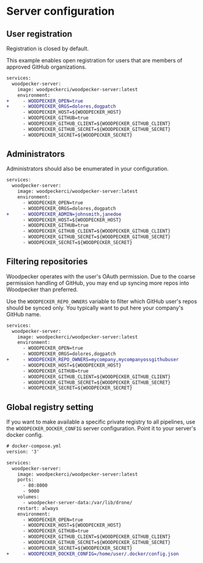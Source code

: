 # Server configuration

## User registration

Registration is closed by default.

This example enables open registration for users that are members of approved GitHub organizations.

```diff
services:
  woodpecker-server:
    image: woodpeckerci/woodpecker-server:latest
    environment:
+     - WOODPECKER_OPEN=true
+     - WOODPECKER_ORGS=dolores,dogpatch
      - WOODPECKER_HOST=${WOODPECKER_HOST}
      - WOODPECKER_GITHUB=true
      - WOODPECKER_GITHUB_CLIENT=${WOODPECKER_GITHUB_CLIENT}
      - WOODPECKER_GITHUB_SECRET=${WOODPECKER_GITHUB_SECRET}
      - WOODPECKER_SECRET=${WOODPECKER_SECRET}
```

## Administrators

Administrators should also be enumerated in your configuration.

```diff
services:
  woodpecker-server:
    image: woodpeckerci/woodpecker-server:latest
    environment:
      - WOODPECKER_OPEN=true
      - WOODPECKER_ORGS=dolores,dogpatch
+     - WOODPECKER_ADMIN=johnsmith,janedoe
      - WOODPECKER_HOST=${WOODPECKER_HOST}
      - WOODPECKER_GITHUB=true
      - WOODPECKER_GITHUB_CLIENT=${WOODPECKER_GITHUB_CLIENT}
      - WOODPECKER_GITHUB_SECRET=${WOODPECKER_GITHUB_SECRET}
      - WOODPECKER_SECRET=${WOODPECKER_SECRET}
```


## Filtering repositories

Woodpecker operates with the user's OAuth permission. Due to the coarse permission handling of GitHub, you may end up syncing more repos into Woodpecker than preferred.

Use the `WOODPECKER_REPO_OWNERS` variable to filter which GitHub user's repos should be synced only. You typically want to put here your company's GitHub name.

```diff
services:
  woodpecker-server:
    image: woodpeckerci/woodpecker-server:latest
    environment:
      - WOODPECKER_OPEN=true
      - WOODPECKER_ORGS=dolores,dogpatch
+     - WOODPECKER_REPO_OWNERS=mycompany,mycompanyossgithubuser
      - WOODPECKER_HOST=${WOODPECKER_HOST}
      - WOODPECKER_GITHUB=true
      - WOODPECKER_GITHUB_CLIENT=${WOODPECKER_GITHUB_CLIENT}
      - WOODPECKER_GITHUB_SECRET=${WOODPECKER_GITHUB_SECRET}
      - WOODPECKER_SECRET=${WOODPECKER_SECRET}
```

## Global registry setting

If you want to make available a specific private registry to all pipelines, use the `WOODPECKER_DOCKER_CONFIG` server configuration.
Point it to your server's docker config.

```diff
# docker-compose.yml
version: '3'

services:
  woodpecker-server:
    image: woodpeckerci/woodpecker-server:latest
    ports:
      - 80:8000
      - 9000
    volumes:
      - woodpecker-server-data:/var/lib/drone/
    restart: always
    environment:
      - WOODPECKER_OPEN=true
      - WOODPECKER_HOST=${WOODPECKER_HOST}
      - WOODPECKER_GITHUB=true
      - WOODPECKER_GITHUB_CLIENT=${WOODPECKER_GITHUB_CLIENT}
      - WOODPECKER_GITHUB_SECRET=${WOODPECKER_GITHUB_SECRET}
      - WOODPECKER_SECRET=${WOODPECKER_SECRET}
+     - WOODPECKER_DOCKER_CONFIG=/home/user/.docker/config.json
```
